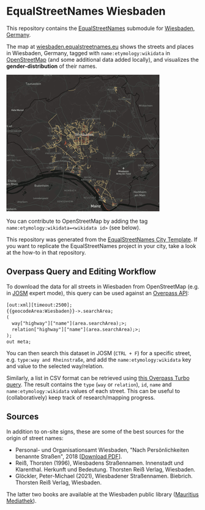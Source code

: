 # EqualStreetNames Wiesbaden

This repository contains the [EqualStreetNames](https://equalstreetnames.org/) submodule
for [Wiesbaden, Germany](https://www.wiesbaden.de).

The map at [wiesbaden.equalstreetnames.eu](https://wiesbaden.equalstreetnames.eu) shows the streets and places in Wiesbaden, Germany, tagged with `name:etymology:wikidata`
in [OpenStreetMap](https://www.openstreetmap.org) (and some additional data added locally), and visualizes the
**gender-distribution** of their names.

![Preview of the map](preview.png "A map showing highlighted, color-coded streets in Wiesbaden, Germany")

You can contribute to OpenStreetMap by adding the tag `name:etymology:wikidata=<wikidata id>` (see below).

This repository was generated from
the [EqualStreetNames City Template](https://github.com/EqualStreetNames/equalstreetnames-template). If you want to
replicate the EqualStreetNames project in your city, take a look at the how-to in that repository.

## Overpass Query and Editing Workflow

To download the data for all streets in Wiesbaden from OpenStreetMap (e.g. in [JOSM](https://josm.openstreetmap.de/) expert mode),
this query can be used against an [Overpass API](https://wiki.openstreetmap.org/wiki/Overpass_API):

```
[out:xml][timeout:2500];
{{geocodeArea:Wiesbaden}}->.searchArea;
(
  way["highway"]["name"](area.searchArea);>;
  relation["highway"]["name"](area.searchArea);>;
);
out meta;
```

You can then search this dataset in JOSM (`CTRL + F`) for a specific street, e.g. `type:way and Rheinstraße`, and add
the `name:etymology:wikidata` key and value to the selected way/relation.

Similarly, a list in CSV format can be retrieved using [this Overpass Turbo query](https://overpass-turbo.eu/s/1equ).
The result contains the `type` (`way` or `relation`), `id`, `name` and `name:etymology:wikidata` values of each street.
This can be useful to (collaboratively) keep track of research/mapping progress.

## Sources

In addition to on-site signs, these are some of the best sources for the origin of street names:

* Personal- und Organisationsamt Wiesbaden, "Nach Persönlichkeiten benannte Straßen", 2018 [[Download PDF](https://piwi.wiesbaden.de/dokument/1/556779)].
* Reiß, Thorsten (1996), Wiesbadens Straßennamen. Innenstadt und Klarenthal. Herkunft und Bedeutung. Thorsten Reiß
  Verlag, Wiesbaden.
* Glöckler, Peter-Michael (2021), Wiesbadener Straßennamen. Biebrich. Thorsten Reiß Verlag, Wiesbaden.

The latter two books are available at the Wiesbaden public library ([Mauritius Mediathek](https://bond.wiesbaden.de/)).
